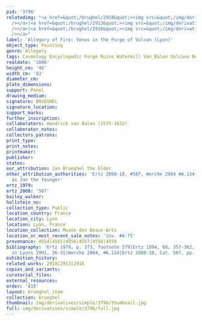 ```yaml
---
pid: '3796'
relatedimg: "<a href=&quot;/brughel/2918&quot;><img src=&quot;/img/derivatives/simple/2918/thumbnail.jpg&quot;
  /></a>|<a href=&quot;/brughel/2913&quot;><img src=&quot;/img/derivatives/simple/2913/thumbnail.jpg&quot;
  /></a>|<a href=&quot;/brughel/2916&quot;><img src=&quot;/img/derivatives/simple/2916/thumbnail.jpg&quot;
  /></a>"
label: 'Allegory of Fire: Venus in the Forge of Vulcan (Lyon)'
object_type: Painting
genre: Allegory
tags: Cosmology Encyclopedic Forge Ruins Watermill Van_Balen Volcano Nude Landscape
realdate: '1606'
height_cm: '46'
width_cm: '83'
diameter_cm: 
plate_dimensions: 
support: Panel
drawing_medium: 
signature: BRUEGHEL
signature_location: 
support_marks: 
further_inscription: 
collaborators: Hendrick van Balen (1575-1632)
collaborator_notes: 
collectors_patrons: 
print_type: 
print_notes: 
printmaker: 
publisher: 
states: 
our_attribution: Jan Brueghel the Elder
other_attribution_authorities: 'Ertz 2008-10, #507, Werche 2004 #A.134, Ertz 1984
  as Jan the Younger'
ertz_1979: 
ertz_2008: '507'
bailey_walker: 
hollstein_no: 
collection_type: Public
location_country: France
location_city: Lyon
location: Lyon, France
location_collection: Musée des Beaux-Arts
location_or_most_recent_sale_notes: 'inv. #A-75'
provenance: 4554|4555|4556|4557|4558|4559
bibliography: 'Ertz 1979, p. 373, footnote 579|Ertz 1894, 68, 357-362, #s 193-196|Buijs
  in Lyons 1991, 26-31|Werche 2004, #A.134|Ertz 2008-10, Cat. 507, pp. 1061, 1063-65'
exhibition_history: 
related_works: 2918|2913|2916
copies_and_variants: 
curatorial_files: 
external_resources: 
order: '819'
layout: brueghel_item
collection: brueghel
thumbnail: img/derivatives/simple/3796/thumbnail.jpg
full: img/derivatives/simple/3796/full.jpg
---
```

